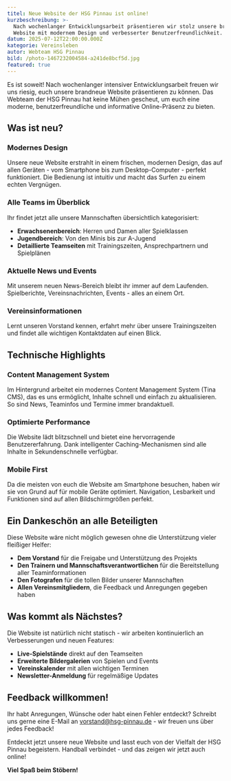 ```yaml
---
titel: Neue Website der HSG Pinnau ist online!
kurzbeschreibung: >-
  Nach wochenlanger Entwicklungsarbeit präsentieren wir stolz unsere brandneue
  Website mit modernem Design und verbesserter Benutzerfreundlichkeit.
datum: 2025-07-12T22:00:00.000Z
kategorie: Vereinsleben
autor: Webteam HSG Pinnau
bild: /photo-1467232004584-a241de8bcf5d.jpg
featured: true
---
```


Es ist soweit! Nach wochenlanger intensiver Entwicklungsarbeit freuen wir uns riesig, euch unsere brandneue Website präsentieren zu können. Das Webteam der HSG Pinnau hat keine Mühen gescheut, um euch eine moderne, benutzerfreundliche und informative Online-Präsenz zu bieten.

## Was ist neu?

### Modernes Design

Unsere neue Website erstrahlt in einem frischen, modernen Design, das auf allen Geräten - vom Smartphone bis zum Desktop-Computer - perfekt funktioniert. Die Bedienung ist intuitiv und macht das Surfen zu einem echten Vergnügen.

### Alle Teams im Überblick

Ihr findet jetzt alle unsere Mannschaften übersichtlich kategorisiert:

* **Erwachsenenbereich**: Herren und Damen aller Spielklassen
* **Jugendbereich**: Von den Minis bis zur A-Jugend
* **Detaillierte Teamseiten** mit Trainingszeiten, Ansprechpartnern und Spielplänen

### Aktuelle News und Events

Mit unserem neuen News-Bereich bleibt ihr immer auf dem Laufenden. Spielberichte, Vereinsnachrichten, Events - alles an einem Ort.

### Vereinsinformationen

Lernt unseren Vorstand kennen, erfahrt mehr über unsere Trainingszeiten und findet alle wichtigen Kontaktdaten auf einen Blick.

## Technische Highlights

### Content Management System

Im Hintergrund arbeitet ein modernes Content Management System (Tina CMS), das es uns ermöglicht, Inhalte schnell und einfach zu aktualisieren. So sind News, Teaminfos und Termine immer brandaktuell.

### Optimierte Performance

Die Website lädt blitzschnell und bietet eine hervorragende Benutzererfahrung. Dank intelligenter Caching-Mechanismen sind alle Inhalte in Sekundenschnelle verfügbar.

### Mobile First

Da die meisten von euch die Website am Smartphone besuchen, haben wir sie von Grund auf für mobile Geräte optimiert. Navigation, Lesbarkeit und Funktionen sind auf allen Bildschirmgrößen perfekt.

## Ein Dankeschön an alle Beteiligten

Diese Website wäre nicht möglich gewesen ohne die Unterstützung vieler fleißiger Helfer:

* **Dem Vorstand** für die Freigabe und Unterstützung des Projekts
* **Den Trainern und Mannschaftsverantwortlichen** für die Bereitstellung aller Teaminformationen
* **Den Fotografen** für die tollen Bilder unserer Mannschaften
* **Allen Vereinsmitgliedern**, die Feedback und Anregungen gegeben haben

## Was kommt als Nächstes?

Die Website ist natürlich nicht statisch - wir arbeiten kontinuierlich an Verbesserungen und neuen Features:

* **Live-Spielstände** direkt auf den Teamseiten
* **Erweiterte Bildergalerien** von Spielen und Events
* **Vereinskalender** mit allen wichtigen Terminen
* **Newsletter-Anmeldung** für regelmäßige Updates

## Feedback willkommen!

Ihr habt Anregungen, Wünsche oder habt einen Fehler entdeckt? Schreibt uns gerne eine E-Mail an [vorstand@hsg-pinnau.de](mailto:vorstand@hsg-pinnau.de) - wir freuen uns über jedes Feedback!

Entdeckt jetzt unsere neue Website und lasst euch von der Vielfalt der HSG Pinnau begeistern. Handball verbindet - und das zeigen wir jetzt auch online!

**Viel Spaß beim Stöbern!**
